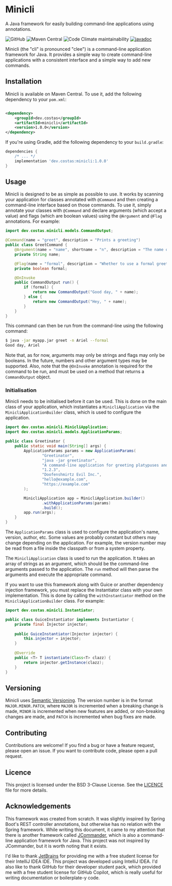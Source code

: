 # Minicli

A Java framework for easily building command-line applications using annotations.

![GitHub](https://img.shields.io/github/license/arielcostas/minicli?color=blue&style=for-the-badge)
![Maven Central](https://img.shields.io/maven-central/v/dev.costas/minicli?style=for-the-badge)
![Code Climate maintainability](https://img.shields.io/codeclimate/maintainability/arielcostas/minicli?label=Codeclimate&style=for-the-badge)
[![javadoc](https://javadoc.io/badge2/dev.costas/minicli/javadoc.svg?style=for-the-badge)](https://javadoc.io/doc/dev.costas/minicli)

Minicli (the "cli" is pronounced "clee") is a command-line application framework for Java. It provides a simple way to
create command-line applications with a consistent interface and a simple way to add new commands.

## Installation

Minicli is available on Maven Central. To use it, add the following dependency to your `pom.xml`:

```xml

<dependency>
	<groupId>dev.costas</groupId>
	<artifactId>minicli</artifactId>
	<version>1.0.0</version>
</dependency>
```

If you're using Gradle, add the following dependency to your `build.gradle`:

```groovy
dependencies {
	/* ... */
	implementation 'dev.costas:minicli:1.0.0'
}
```

## Usage

Minicli is designed to be as simple as possible to use. It works by scanning your application for classes annotated with
`@Command` and then creating a command-line interface based on those commands. To use it, simply annotate your classes
with `@Command` and declare arguments (which accept a value) and flags (which are boolean values) using the `@Argument`
and
`@Flag` annotations. For example:

```java
import dev.costas.minicli.models.CommandOutput;

@Command(name = "greet", description = "Prints a greeting")
public class GreetCommand {
	@Argument(name = "name", shortname = "n", description = "The name of the person to greet")
	private String name;

	@Flag(name = "formal", description = "Whether to use a formal greeting")
	private boolean formal;

	@OnInvoke
	public CommandOutput run() {
		if (formal) {
			return new CommandOutput("Good day, " + name);
		} else {
			return new CommandOutput("Hey, " + name);
		}
	}
}
```

This command can then be run from the command-line using the following command:

```bash
$ java -jar myapp.jar greet -n Ariel --formal
Good day, Ariel
```

Note that, as for now, arguments may only be strings and flags may only be booleans. In the future, numbers and other
argument types may be supported. Also, note that the `@OnInvoke` annotation is required for the command to be run, and
must be used on a method that returns a `CommandOutput` object.

### Initialisation

Minicli needs to be initialised before it can be used. This is done on the main class of your application, which
instantiates a `MinicliApplication` via the `MinicliApplicationBuilder` class, which is used to configure the
application.

```java
import dev.costas.minicli.MinicliApplication;
import dev.costas.minicli.models.ApplicationParams;

public class Greetinator {
	public static void main(String[] args) {
		ApplicationParams params = new ApplicationParams(
				"Greetinator",
				"java -jar greetinator",
				"A command-line application for greeting platypuses and other secret animal agents, but it also works for humans",
				"1.2.3",
				"Doofenshmirtz Evil Inc.",
				"hello@example.com",
				"https://example.com"
		);

		MinicliApplication app = MinicliApplication.builder()
				.withApplicationParams(params)
				.build();
		app.run(args);
	}
}
```

The `ApplicationParams` class is used to configure the application's name, version, author, etc. Some values are
probably constant but others may change depending on the application. For example, the version number may be read from a
file inside the classpath or from a system property.

The `MinicliApplication` class is used to run the application. It takes an array of strings as an argument, which
should be the command-line arguments passed to the application. The `run` method will then parse the arguments and
execute the appropriate command.

If you want to use this framework along with Guice or another dependency injection framework, you must replace the
Instantiator class with your own implementation. This is done by calling the `withInstantiator` method on the
`MinicliApplicationBuilder` class. For example:

```java
import dev.costas.minicli.Instantiator;

public class GuiceInstantiator implements Instantiator {
	private final Injector injector;
	
	public GuiceInstantiator(Injector injector) {
		this.injector = injector;
	}
	
    @Override
    public <T> T instantiate(Class<T> clazz) {
        return injector.getInstance(clazz);
    }
}
```

## Versioning

Minicli uses [Semantic Versioning](https://semver.org/). The version number is in the format `MAJOR.MINOR.PATCH`, where
`MAJOR` is incremented when a breaking change is made, `MINOR` is incremented when new features are added, or
non-breaking changes are made, and `PATCH` is incremented when bug fixes are made.

## Contributing

Contributions are welcome! If you find a bug or have a feature request, please open an issue. If you want to contribute
code, please open a pull request.

## Licence

This project is licensed under the BSD 3-Clause License. See the [LICENCE](LICENCE) file for more details.

## Acknowledgements

This framework was created from scratch. It was slightly inspired by Spring Boot's REST controller annotations, but
otherwise has no relation with the Spring framework. While writing this document, it came to my attention that there is
another framework called [JCommander](https://jcommander.org/), which is also a command-line application framework for
Java. This project was not inspired by JCommander, but it is worth noting that it exists.

I'd like to thank [JetBrains](https://www.jetbrains.com/) for providing me with a free student license for their
IntelliJ IDEA IDE. This project was developed using IntelliJ IDEA. I'd also like to thank GitHub for their developer
student pack, which provided me with a free student license for GitHub Copilot, which is really useful for writing
documentation or boilerplate-y code.

